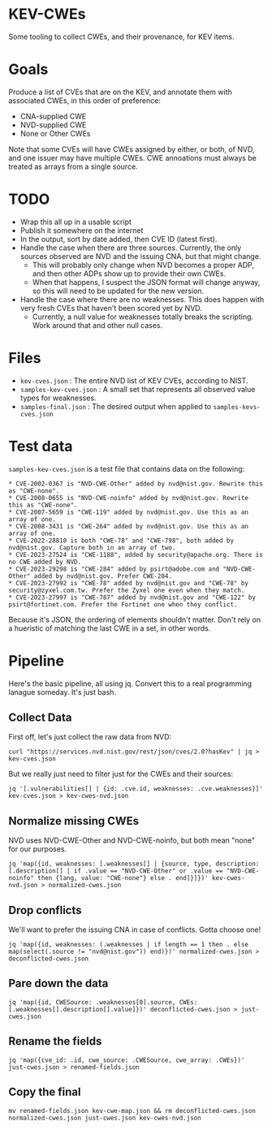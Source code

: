 # KEV-CWEs

Some tooling to collect CWEs, and their provenance, for KEV items.

# Goals

Produce a list of CVEs that are on the KEV, and annotate them with associated CWEs, in this order of preference:

* CNA-supplied CWE
* NVD-supplied CWE
* None or Other CWEs

Note that some CVEs will have CWEs assigned by either, or both, of NVD, and one issuer may have multiple CWEs.
CWE annoations must always be treated as arrays from a single source.

# TODO

* Wrap this all up in a usable script
* Publish it somewhere on the internet
* In the output, sort by date added, then CVE ID (latest first).
* Handle the case when there are three sources. Currently, the only sources observed are NVD and the issuing CNA, but that might change.
  - This will probably only change when NVD becomes a proper ADP, and then other ADPs show up to provide their own CWEs.
  - When that happens, I suspect the JSON format will change anyway, so this will need to be updated for the new version.
* Handle the case where there are no weaknesses. This does happen with very fresh CVEs that haven't been scored yet by NVD.
  - Currently, a null value for weaknesses totally breaks the scripting. Work around that and other null cases.

# Files

* `kev-cves.json` : The entire NVD list of KEV CVEs, according to NIST.
* `samples-kev-cves.json` : A small set that represents all observed value types for weaknesses.
* `samples-final.json` : The desired output when applied to `samples-kevs-cves.json`

# Test data

`samples-kev-cves.json` is a test file that contains data on the following:

    * CVE-2002-0367 is "NVD-CWE-Other" added by nvd@nist.gov. Rewrite this as "CWE-none".
    * CVE-2008-0655 is "NVD-CWE-noinfo" added by nvd@nist.gov. Rewrite this as "CWE-none".
    * CVE-2007-5659 is "CWE-119" added by nvd@nist.gov. Use this as an array of one.
    * CVE-2008-3431 is "CWE-264" added by nvd@nist.gov. Use this as an array of one.
    * CVE-2022-28810 is both "CWE-78" and "CWE-798", both added by nvd@nist.gov. Capture both in an array of two.
    * CVE-2023-27524 is "CWE-1188", added by security@apache.org. There is no CWE added by NVD.
    * CVE-2023-29298 is "CWE-284" added by psirt@adobe.com and "NVD-CWE-Other" added by nvd@nist.gov. Prefer CWE-284.
    * CVE-2023-27992 is "CWE-78" added by nvd@nist.gov and "CWE-78" by security@zyxel.com.tw. Prefer the Zyxel one even when they match.
    * CVE-2023-27997 is "CWE-787" added by nvd@nist.gov and "CWE-122" by psirt@fortinet.com. Prefer the Fortinet one when they conflict.

Because it's JSON, the ordering of elements shouldn't matter. Don't rely on a hueristic of matching the last CWE in a set, in other words.

# Pipeline

Here's the basic pipeline, all using jq. Convert this to a real programming lanague someday. It's just bash.

## Collect Data

First off, let's just collect the raw data from NVD:

`curl "https://services.nvd.nist.gov/rest/json/cves/2.0?hasKev" | jq > kev-cves.json`

But we really just need to filter just for the CWEs and their sources:

`jq '[.vulnerabilities[] | {id: .cve.id, weaknesses: .cve.weaknesses}]' kev-cves.json > kev-cwes-nvd.json`

## Normalize missing CWEs

NVD uses NVD-CWE-Other and NVD-CWE-noinfo, but both mean "none" for our purposes.

`jq 'map({id, weaknesses: [.weaknesses[] | {source, type, description: [.description[] | if .value == "NVD-CWE-Other" or .value == "NVD-CWE-noinfo" then {lang, value: "CWE-none"} else . end]}]})' kev-cwes-nvd.json > normalized-cwes.json`

## Drop conflicts

We'll want to prefer the issuing CNA in case of conflicts. Gotta choose one!

`jq 'map({id, weaknesses: (.weaknesses | if length == 1 then . else map(select(.source != "nvd@nist.gov")) end)})' normalized-cwes.json > deconflicted-cwes.json`

## Pare down the data

`jq 'map({id, CWESource: .weaknesses[0].source, CWEs: [.weaknesses[].description[].value]})' deconflicted-cwes.json > just-cwes.json`

## Rename the fields

`jq 'map({cve_id: .id, cwe_source: .CWESource, cwe_array: .CWEs})' just-cwes.json > renamed-fields.json`

## Copy the final

`mv renamed-fields.json kev-cwe-map.json && rm deconflicted-cwes.json normalized-cwes.json just-cwes.json kev-cwes-nvd.json`



